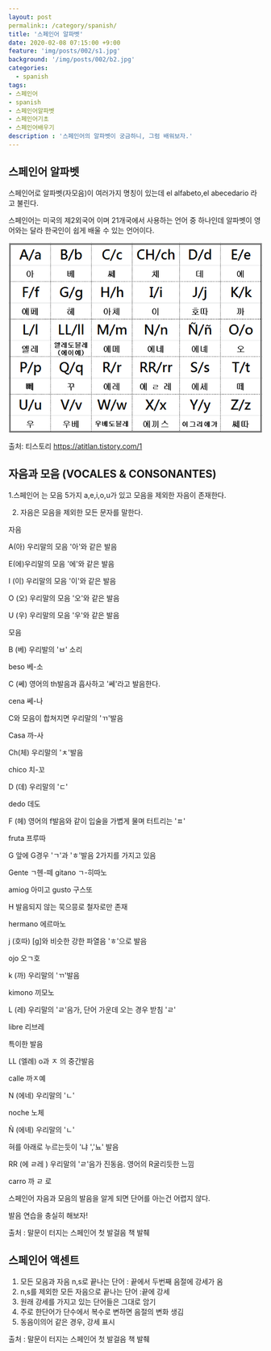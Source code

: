 ```yaml
---
layout: post
permalink:: /category/spanish/
title: '스페인어 알파벳'
date: 2020-02-08 07:15:00 +9:00
feature: 'img/posts/002/s1.jpg'
background: '/img/posts/002/b2.jpg'
categories:
  - spanish
tags:
- 스페인어
- spanish
- 스페인어알파벳
- 스페인어기초
- 스페인어배우기
description : '스페인어의 알파벳이 궁금하니, 그럼 배워보자.'
---
```


## 스페인어 알파벳

스페인어로 알파벳(자모음)이 여러가지 명칭이 있는데 el alfabeto,el abecedario 라고 불린다.

스페인어는 미국의 제2외국어 이며 21개국에서 사용하는 언어 중 하나인데  알파벳이 영어와는 달라 한국인이 쉽게 배울 수 있는 언어이다.



![알파벳](/img/posts/002/001.png)

   출처: 티스토리 https://atitlan.tistory.com/1

##  자음과 모음 (VOCALES & CONSONANTES)

1.스페인어 는 모음 5가지 a,e,i,o,u가 있고 모음을 제외한 자음이 존재한다.

2. 자음은 모음을 제외한 모든 문자를 말한다.



자음

A(아)  우리말의 모음 '아'와 같은 발음

E(에)우리말의 모음 '에'와 같은 발음

I  (이) 우리말의 모음 '이'와 같은 발음

O (오) 우리말의 모음 '오'와 같은 발음

U (우) 우리말의 모음 '우'와 같은 발음



모음

B (베)  우리발의 'ㅂ' 소리

beso 베-소

C (쎄) 영어의 th발음과 흡사하고 '쎄'라고 발음한다.

cena 쎄-나

C와 모음이 합쳐지면 우리말의 'ㄲ'발음

Casa 까-사

Ch(체) 우리말의 'ㅊ'발음

chico 치-꼬

D (데) 우리말의 'ㄷ'

dedo  데도

F (헤) 영어의 f발음와 같이 입술을 가볍게 물며 터트리는 'ㅍ'

fruta 프루따

G 앞에 G경우 'ㄱ'과 'ㅎ'발음 2가지를 가지고 있음

Gente ㄱ헨-떼  gitano ㄱ-히따노

amiog 아미고 gusto 구스또

H 발음되지 않는 묵으믕로 철자로만 존재

hermano 에르마노

j (호따) [g]와 비슷한 강한 파열음 'ㅎ'으로 발음

ojo 오ㄱ호

k  (까)  우리말의 'ㄲ'발음

kimono 끼모노

L (레) 우리말의 'ㄹ'음가, 단어 가운데 오는 경우 받침 'ㄹ'

libre 리브레



특이한 발음

LL (엘례) o과 ㅈ 의 중간발음

calle 까ㅈ예

N (에네) 우리말의 'ㄴ'

noche 노체

 Ñ (에녜) 우리말의 'ㄴ'

혀를 아래로 누르는듯이 '냐 ','뇨' 발음

RR (에 ㄹ레 ) 우리말의 'ㄹ'음가 진동음. 영어의 R굴리듯한 느낌

carro 까 ㄹ 로



스페인어 자음과 모음의 발음을 알게 되면 단어를 아는건 어렵지 않다.

발음 연습을 충실히 해보자!



출처 : 말문이 터지는 스페인어 첫 발걸음 책 발췌



## 스페인어 액센트

1. 모든 모음과 자음 n,s로 끝나는 단어 : 끝에서 두번째 음절에 강세가 옴
2. n,s를 제외한 모든 자음으로 끝나는 단어 :끝에 강세
3. 원래 강세를 가지고 있는 단어들은 그대로 암기
4. 주로 한단어가 단수에서 복수로 변하면 음절의 변화 생김
5. 동음이의어 같은 경우, 강세 표시

출처 : 말문이 터지는 스페인어 첫 발걸음 책 발췌
